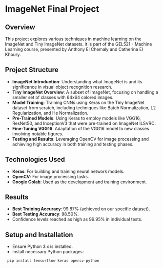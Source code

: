 # ImageNet Final Project

## Overview
This project explores various techniques in machine learning on the ImageNet and Tiny ImageNet datasets. It is part of the GEL521 - Machine Learning course, presented by Anthony El Chemaly and Catherina El Khoury.

## Project Structure
- **ImageNet Introduction**: Understanding what ImageNet is and its significance in visual object recognition research.
- **Tiny ImageNet Overview**: A subset of ImageNet, focusing on handling a smaller set of classes with 64x64 colored images.
- **Model Training**: Training CNNs using Keras on the Tiny ImageNet dataset from scratch, including techniques like Batch Normalization, L2 Regularization, and He Normalization.
- **Pre-Trained Models**: Using Keras to employ models like VGG16, ResNet50, and InceptionV3 that were pre-trained on ImageNet ILSVRC.
- **Fine-Tuning VGG16**: Adaptation of the VGG16 model to new classes involving notable figures.
- **Testing and Results**: Leveraging OpenCV for image processing and achieving high accuracy in both training and testing phases.

## Technologies Used
- **Keras**: For building and training neural network models.
- **OpenCV**: For image processing tasks.
- **Google Colab**: Used as the development and training environment.

## Results
- **Best Training Accuracy**: 99.87% (achieved on our specific dataset).
- **Best Testing Accuracy**: 98.50%.
- Confidence levels reached as high as 99.95% in individual tests.

## Setup and Installation
-  Ensure Python 3.x is installed.
-  Install necessary Python packages:
  ```bash
   pip install tensorflow keras opencv-python
